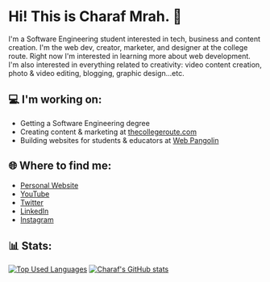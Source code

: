 # Hi! This is Charaf Mrah. 👋 

I'm a Software Engineering student interested in tech, business and content creation. I'm the web dev, creator, marketer, and designer at the college route. Right now I'm interested in learning more about web development. I'm also interested in everything related to creativity: video content creation, photo & video editing, blogging, graphic design...etc.

## 💻 I'm working on:
* Getting a Software Engineering degree
* Creating content & marketing at [thecollegeroute.com](https://thecollegeroute.com)
* Building websites for students & educators at [Web Pangolin](https://webpangolin.com)

## 🌐 Where to find me:
* [Personal Website](https://charafmrah.com)
* [YouTube](https://www.youtube.com/charaf)
* [Twitter](https://twitter.com/charafmrah)
* [LinkedIn](https://linkedin.com/in/charafmrah)
* [Instagram](https://instagram.com/charafmrah)

## 📊 Stats:
[![Top Used Languages](https://github-readme-stats.vercel.app/api/top-langs/?username=charafmrah&theme=gotham)](https://github.com/charafmrah/github-readme-stats)
[![Charaf's GitHub stats](https://github-readme-stats.vercel.app/api?username=charafmrah&hide='Makefile'&show_icons=true&theme=gotham)](https://github.com/charafmrah/github-readme-stats)
